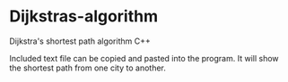 # Dijkstras-algorithm
Dijkstra's shortest path algorithm C++

Included text file can be copied and pasted into the program. It will show the shortest path from one city to another. 
